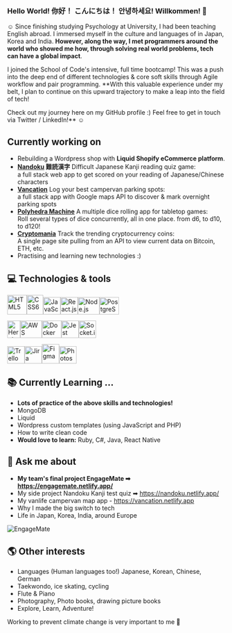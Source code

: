 ### Hello World! 你好！ こんにちは！ 안녕하세요! Willkommen! 👋

☺ Since finishing studying Psychology at University, I had been teaching English abroad. I immersed myself in the culture and languages of in Japan, Korea and India. 
**However, along the way, I met programmers around the world who showed me how, through solving real world problems, tech can have a global impact**.

I joined the School of Code's intensive, full time bootcamp! This was a push into the deep end of different technologies & core soft skills through Agile workflow and pair programming. 
**With this valuable experience under my belt, I plan to continue on this upward trajectory to make a leap into the field of tech!

Check out my journey here on my GitHub profile :) Feel free to get in touch via Twitter / LinkedIn!** ☺

## Currently working on
- Rebuilding a Wordpress shop with **Liquid Shopify eCommerce platform**. 
- **<a href="https://nandoku.netlify.app">**Nandoku**</a> 難読漢字** Difficult Japanese Kanji reading quiz game:  
 a full stack web app to get scored on your reading of Japanese/Chinese characters
- **<a href="https://vancation.netlify.app">**Vancation**</a>** Log your best campervan parking spots:     
 a full stack app with Google maps API to discover & mark overnight parking spots
- **<a href="https://polyhedra-machine.netlify.app/">**Polyhedra Machine**</a>** A multiple dice rolling app for tabletop games:      
 Roll several types of dice concurrently, all in one place. from d6, to d10, to d120!
- **<a href="https://cryptomaniaa.netlify.app">**Cryptomania**</a>** Track the trending cryptocurrency coins:      
A single page site pulling from an API to view current data on Bitcoin, ETH, etc.
- Practising and learning new technologies :) 

## 💻 Technologies & tools

<img src="https://iconape.com/wp-content/files/im/353223/svg/html5-without-wordmark-color.svg" height="45" width="45" alt="HTML5"/><img src="https://upload.wikimedia.org/wikipedia/commons/thumb/d/d5/CSS3_logo_and_wordmark.svg/1200px-CSS3_logo_and_wordmark.svg.png" height="45" width="38" alt="CSS6"/><img src="https://upload.wikimedia.org/wikipedia/commons/thumb/6/6a/JavaScript-logo.png/480px-JavaScript-logo.png" height="40" width="40" alt="JavaScript"/><img src="https://www.pngitem.com/pimgs/m/664-6644509_icon-react-js-logo-hd-png-download.png" height="40" width="40" alt="React.js"/><img src="https://nodejs.org/static/images/logos/nodejs-new-pantone-black.svg" height="40" width="50" alt="Node.js"/><img src="https://cdn.icon-icons.com/icons2/2415/PNG/512/postgresql_plain_wordmark_logo_icon_146390.png" height="40" width="45" alt="PostgreSQL"/>

<img src="https://encrypted-tbn0.gstatic.com/images?q=tbn:ANd9GcRX1D46-3kuBgM4AItLzmvYaBslTa0DbacWHg&usqp=CAU" height="40" width="30" alt="Heroku"/><img src="https://mk0futurumreseabr7pm.kinstacdn.com/wp-content/uploads/2020/01/aws-logo.png" height="40" width="50" alt="AWS"/><img src="https://www.docker.com/sites/default/files/social/docker_facebook_share.png" height="40" width="45" alt="Docker"/><img src="https://seeklogo.com/images/J/jest-logo-F9901EBBF7-seeklogo.com.png" height="40" width="40" alt="Jest"/><img src="https://upload.wikimedia.org/wikipedia/commons/9/96/Socket-io.svg" height="40" width="40" alt="Socket.io"/>

<img src="https://www.forecast.app/hubfs/New%20Website%20/integrations-logos/trello-logo.png" height="40" width="40" alt="Trello"/><img src="https://zulipchat.com/static/images/integrations/logos/jira.svg" height="40" width="40" alt="Jira"/><img src="https://upload.wikimedia.org/wikipedia/commons/3/33/Figma-logo.svg" height="45" width="40" alt="Figma"/><img src="https://upload.wikimedia.org/wikipedia/commons/thumb/a/af/Adobe_Photoshop_CC_icon.svg/1200px-Adobe_Photoshop_CC_icon.svg.png" height="40" width="40" alt="Photoshop"/>


## 📚 Currently Learning ...
- **Lots of practice of the above skills and technologies!**
- MongoDB
- Liquid
- Wordpress custom templates (using JavaScript and PHP)
- How to write clean code
- **Would love to learn:** Ruby, C#, Java, React Native

## 💬 Ask me about 
- **My team's final project EngageMate ➡ https://engagemate.netlify.app/**
- My side project Nandoku Kanji test quiz ➡ https://nandoku.netlify.app/
- My vanlife campervan map app - https://vancation.netlify.app
- Why I made the big switch to tech
- Life in Japan, Korea, India, around Europe

![EngageMate](https://i.imgur.com/d6hqAmy.png?1)

## 🌎 Other interests
- Languages (Human languages too!) Japanese, Korean, Chinese, German
- Taekwondo, ice skating, cycling
- Flute & Piano
- Photography, Photo books, drawing picture books
- Explore, Learn, Adventure!

Working to prevent climate change is very important to me 🍃 

<!--
**hazieon/hazieon** is a ✨ _special_ ✨ repository because its `README.md` (this file) appears on your GitHub profile.

Here are some ideas to get you started:

- 🔭 I’m currently working on ...
- 🌱 I’m currently learning ...
- 👯 I’m looking to collaborate on ...
- 🤔 I’m looking for help with ...
- 💬 Ask me about ...
- 📫 How to reach me: ...
- 😄 Pronouns: ...
- ⚡ Fun fact: ...
-->
